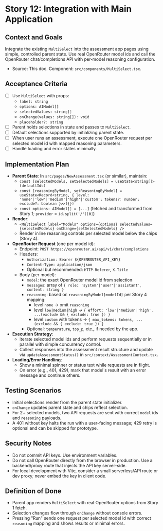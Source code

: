 # Story 12: Integration with Main Application

## Context and Goals
Integrate the existing `MultiSelect` into the assessment app pages using simple, controlled parent state. Use real OpenRouter model ids and call the OpenRouter chat/completions API with per-model reasoning configuration.

- Source: This doc. Component: `src/components/MultiSelect.tsx`.

## Acceptance Criteria
- [ ] Use `MultiSelect` with props:
  - `label: string`
  - `options: AIModel[]`
  - `selectedValues: string[]`
  - `onChange(values: string[]): void`
  - `placeholder?: string`
- [ ] Parent holds selections in state and passes to `MultiSelect`.
- [ ] Default selections supported by initializing parent state.
- [ ] When user runs an assessment, execute one OpenRouter request per selected model id with mapped reasoning parameters.
- [ ] Handle loading and error states minimally.

## Implementation Plan
- __Parent State__: In `src/pages/NewAssessment.tsx` (or similar), maintain:
  - `const [selectedModels, setSelectedModels] = useState<string[]>(defaultIds)`
  - `const [reasoningByModel, setReasoningByModel] = useState<Record<string, { level: 'none'|'low'|'medium'|'high'|'custom'; tokens?: number; exclude?: boolean }>>({})`
  - `const options: AIModel[] = [...]` (fetched and transformed from Story 1; `provider` = `id.split('/')[0]`)
- __Render__:
  - `<MultiSelect label="Models" options={options} selectedValues={selectedModels} onChange={setSelectedModels} />`
  - Render inline reasoning controls per selected model below the chips (Story 4).
- __OpenRouter Request__ (one per model id):
  - Endpoint: `POST https://openrouter.ai/api/v1/chat/completions`
  - Headers:
    - `Authorization: Bearer ${OPENROUTER_API_KEY}`
    - `Content-Type: application/json`
    - Optional but recommended: `HTTP-Referer`, `X-Title`
  - Body (per model):
    - `model`: the exact OpenRouter model id from selection
    - `messages`: array of `{ role: 'system'|'user'|'assistant', content: string }`
    - `reasoning`: based on `reasoningByModel[modelId]` per Story 4 mapping:
      - level `none` → omit `reasoning`
      - level `low|medium|high` → `{ effort: 'low'|'medium'|'high', ...(exclude && { exclude: true }) }`
      - level `custom` with tokens → `{ max_tokens: tokens, ...(exclude && { exclude: true }) }`
    - Optional: `temperature`, `top_p`, etc., if needed by the app.
- __Execution Strategy__:
  - Iterate selected model ids and perform requests sequentially or in parallel with simple concurrency control.
  - Collect responses into the assessment result structure and update via `updateAssessmentStatus()` in `src/context/AssessmentContext.tsx`.
- __Loading/Error Handling__:
  - Show a minimal spinner or status text while requests are in flight.
  - On error (e.g., 401, 429), mark that model's result with an error message and continue others.

## Testing Scenarios
- Initial selections render from the parent state initializer.
- `onChange` updates parent state and chips reflect selection.
- For 2+ selected models, two API requests are sent with correct `model` ids and `reasoning` payloads.
- A 401 without key halts the run with a user-facing message; 429 retry is optional and can be skipped for prototype.

## Security Notes
- Do not commit API keys. Use environment variables.
- Do not call OpenRouter directly from the browser in production. Use a backend/proxy route that injects the API key server-side.
- For local development with Vite, consider a small serverless/API route or dev proxy; never embed the key in client code.

## Definition of Done
- Parent app renders `MultiSelect` with real OpenRouter options from Story 1 fetch.
- Selection changes flow through `onChange` without console errors.
- Pressing "Run" sends one request per selected model id with correct `reasoning` mapping and shows results or minimal errors.
